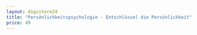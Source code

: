 ```yaml
---
layout: digistore24
title: "Persönlichkeitspsychologie - Entschlüssel die Persönlichkeit"
price: 49
---
```

